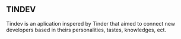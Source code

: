 ## TINDEV

Tindev is an aplication inspered by Tinder that aimed to connect new developers based in theirs personalities, tastes, knowledges, ect.






